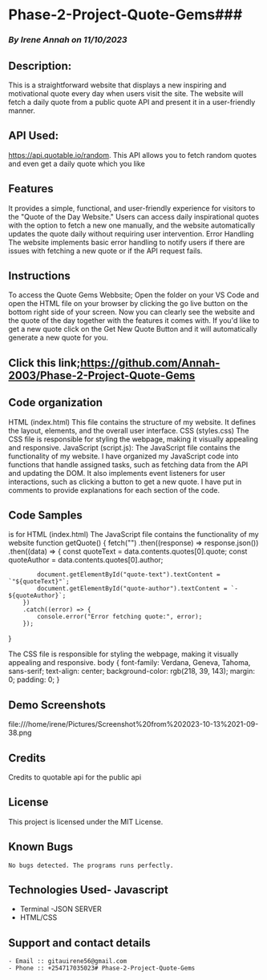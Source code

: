 # Phase-2-Project-Quote-Gems### 
### *By Irene Annah on 11/10/2023*


##  Description:
This is a straightforward website that displays a new inspiring and motivational quote every day when users visit the site. The website will fetch a daily quote from a public quote API and present it in a user-friendly manner.


##  API Used:
https://api.quotable.io/random. This API allows you to fetch random quotes and even get a daily quote which you like


##  Features
It provides a simple, functional, and user-friendly experience for visitors to the "Quote of the Day Website." Users can access daily inspirational quotes with the option to fetch a new one manually, and the website automatically updates the quote daily without requiring user intervention. 
Error Handling
The website implements basic error handling to notify users if there are issues with fetching a new quote or if the API request fails.

## Instructions
To access the Quote Gems Webbsite;
Open the folder on your VS Code and open the HTML file on your browser by clicking the go live button on the bottom right side of your screen.
Now you can clearly see the website and the quote of the day together with the features it comes with. If you'd like to get a new quote click on the Get New Quote Button and it will automatically generate a new quote for you.
## Click this link;https://github.com/Annah-2003/Phase-2-Project-Quote-Gems




## Code organization
HTML (index.html)
This file contains the structure of my website. It defines the layout, elements, and the overall user interface.
CSS (styles.css)
The CSS file is responsible for styling the webpage, making it visually appealing and responsive.
JavaScript (script.js):
The JavaScript file contains the functionality of my website.
I have organized my JavaScript code into functions that handle assigned tasks, such as fetching data from the API and updating the DOM.
It also implements event listeners for user interactions, such as clicking a button to get a new quote.
I have put in comments to provide explanations for each section of the code.

## Code Samples
 <title>Quote of the Day</title> is for HTML (index.html)
The JavaScript file contains the functionality of my website                                                                 function getQuote() {
    fetch("")
        .then((response) => response.json())
        .then((data) => {
            const quoteText = data.contents.quotes[0].quote;
            const quoteAuthor = data.contents.quotes[0].author;

            document.getElementById("quote-text").textContent = `"${quoteText}"`;
            document.getElementById("quote-author").textContent = `- ${quoteAuthor}`;
        })
        .catch((error) => {
            console.error("Error fetching quote:", error);
        });
}

The CSS file is responsible for styling the webpage, making it visually appealing and responsive.
body {
    font-family: Verdana, Geneva, Tahoma, sans-serif;
    text-align: center;
    background-color: rgb(218, 39, 143);
    margin: 0;
    padding: 0;
}

## Demo Screenshots 
file:///home/irene/Pictures/Screenshot%20from%202023-10-13%2021-09-38.png






##  Credits
Credits to quotable api for the public api




##  License
This project is licensed under the MIT License.


## Known Bugs
    No bugs detected. The programs runs perfectly.

##  Technologies Used- Javascript
- Terminal  -JSON SERVER
- HTML/CSS

## Support and contact details
    - Email :: gitauirene56@gmail.com
    - Phone :: +254717035023# Phase-2-Project-Quote-Gems
